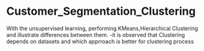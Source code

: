 # Customer_Segmentation_Clustering
With the unsupervised learning, performing KMeans,Hierarchical Clustering and illustrate differences between  them.
-it is observed that Clustering depends on datasets and which apprroach is better for clustering process
